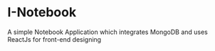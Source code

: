 # I-Notebook
A simple Notebook Application which integrates MongoDB and uses ReactJs for front-end designing
